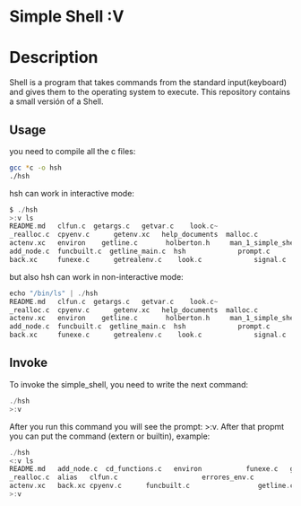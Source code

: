 # Simple Shell :V

# Description

Shell is a program that takes commands from the standard input(keyboard) and gives them to the operating system to execute. This repository contains a small versión of a Shell.

## Usage

you need to compile all the c files:

```bash
gcc *c -o hsh
./hsh
```
hsh can work in interactive mode: 

```c
$ ./hsh
>:v ls
README.md   clfun.c	 getargs.c	 getvar.c	 look.c~
_realloc.c  cpyenv.c	  getenv.xc	  help_documents  malloc.c
actenv.xc   environ	   getline.c	   holberton.h	   man_1_simple_shell
add_node.c  funcbuilt.c  getline_main.c  hsh			 prompt.c
back.xc     funexe.c	  getrealenv.c	  look.c			 signal.c
```

but also hsh can work in non-interactive mode:

```c
echo "/bin/ls" | ./hsh
README.md   clfun.c	 getargs.c	 getvar.c	 look.c~
_realloc.c  cpyenv.c	  getenv.xc	  help_documents  malloc.c
actenv.xc   environ	   getline.c	   holberton.h	   man_1_simple_shell
add_node.c  funcbuilt.c  getline_main.c  hsh			 prompt.c
back.xc     funexe.c	  getrealenv.c	  look.c			 signal.c
```

## Invoke


To invoke the simple_shell, you need to write the next command: 

```c
./hsh
>:v 

```

After you run this command you will see the prompt: >:v. After that propmt you can put the command (extern or builtin), example: 

```c
./hsh
<:v ls
README.md   add_node.c	cd_functions.c	 environ	       funexe.c   getline_main.c  h_cd.txt    h_history.txt   holberton.h  malloc.c        test
_realloc.c  alias	clfun.c		 		        errores_env.c		         getargs.c  getrealenv.c	     h_env.txt   h_setenv.txt    hsh    man_1_simple_shell  tonya.out alias.c	commandfilter.c  errores_otrosbuilt.c  getenv.xc  getvar.c		   h_exit.txt  h_unsetenv.txt  itoa.c		    prompt.c
actenv.xc   back.xc	cpyenv.c	  funcbuilt.c	              getline.c  h_alias.txt	     h_help.txt  help_documents  look.c		       signal.c
>:v 
```